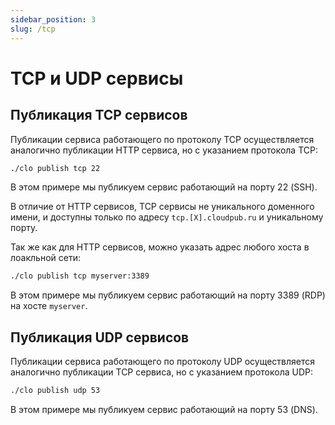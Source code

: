 ```yaml
---
sidebar_position: 3
slug: /tcp
---
```


# TCP и UDP сервисы

## Публикация TCP сервисов

Публикации сервиса работающего по протоколу TCP осуществляется аналогично публикации HTTP сервиса, но с указанием протокола TCP:

```bash
./clo publish tcp 22
```

В этом примере мы публикуем сервис работающий на порту 22 (SSH).

В отличие от HTTP сервисов, TCP сервисы не уникального доменного имени, и доступны только по адресу `tcp.[X].cloudpub.ru` и уникальному порту.

Так же как для HTTP сервисов, можно указать адрес любого хоста в лоакльной сети:

```bash
./clo publish tcp myserver:3389
```

В этом примере мы публикуем сервис работающий на порту 3389 (RDP) на хосте `myserver`.


## Публикация UDP сервисов

Публикации сервиса работающего по протоколу UDP осуществляется аналогично публикации TCP сервиса, но с указанием протокола UDP:

```bash
./clo publish udp 53
```

В этом примере мы публикуем сервис работающий на порту 53 (DNS).
